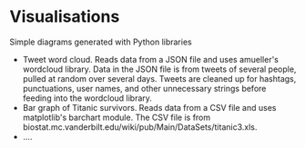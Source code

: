 # Visualisations

Simple diagrams generated with Python libraries

-    Tweet word cloud. Reads data from a JSON file and uses amueller's wordcloud library. Data in the JSON file is from tweets of several people, pulled at random over several days. Tweets are cleaned up for hashtags, punctuations, user names, and other unnecessary strings before feeding into the wordcloud library.
-    Bar graph of Titanic survivors. Reads data from a CSV file and uses matplotlib's barchart module. The CSV file is from biostat.mc.vanderbilt.edu/wiki/pub/Main/DataSets/titanic3.xls.
-    .... 

